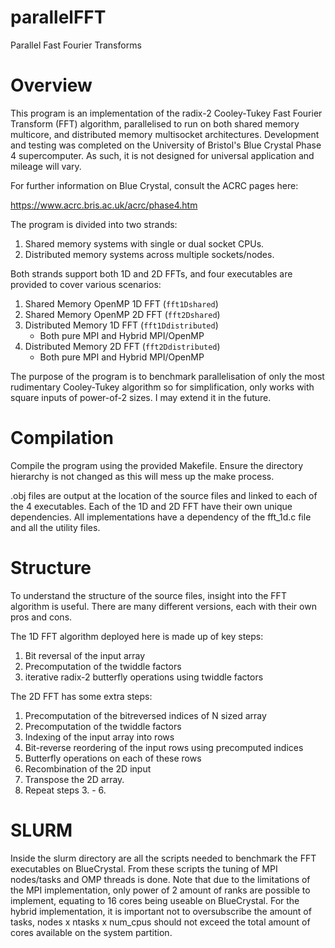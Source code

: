 # parallelFFT
Parallel Fast Fourier Transforms

# Overview

This program is an implementation of the radix-2 Cooley-Tukey Fast Fourier 
Transform (FFT) algorithm, parallelised to run on both shared memory multicore, 
and distributed memory multisocket architectures. Development and testing was
completed on the University of Bristol's Blue Crystal Phase 4 supercomputer. As
such, it is not designed for universal application and mileage will vary.

For further information on Blue Crystal, consult the ACRC pages here:

https://www.acrc.bris.ac.uk/acrc/phase4.htm

The program is divided into two strands:

1. Shared memory systems with single or dual socket CPUs.
2. Distributed memory systems across multiple sockets/nodes.

Both strands support both 1D and 2D FFTs, and four 
executables are provided to cover various scenarios:

1. Shared Memory OpenMP 1D FFT (`fft1Dshared`)
2. Shared Memory OpenMP 2D FFT (`fft2Dshared`)
3. Distributed Memory 1D FFT (`fft1Ddistributed`)
    - Both pure MPI and Hybrid MPI/OpenMP
4. Distributed Memory 2D FFT (`fft2Ddistributed`)
    - Both pure MPI and Hybrid MPI/OpenMP

The purpose of the program is to benchmark parallelisation of only the most 
rudimentary Cooley-Tukey algorithm so for simplification, only works with square 
inputs of power-of-2 sizes. I may extend it in the future.

# Compilation

Compile the program using the provided Makefile. Ensure the directory hierarchy
is not changed as this will mess up the make process.

.obj files are output at the location of the source files and linked to each of
the 4 executables. Each of the 1D and 2D FFT have their own unique dependencies.
All implementations have a dependency of the fft_1d.c file and all the utility 
files.

# Structure

To understand the structure of the source files, insight into the FFT algorithm
is useful. There are many different versions, each with their own pros and cons.

The 1D FFT algorithm deployed here is made up of key steps:

1. Bit reversal of the input array
2. Precomputation of the twiddle factors
3. iterative radix-2 butterfly operations using twiddle factors

The 2D FFT has some extra steps:

1. Precomputation of the bitreversed indices of N sized array
2. Precomputation of the twiddle factors
3. Indexing of the input array into rows
4. Bit-reverse reordering of the input rows using precomputed indices
5. Butterfly operations on each of these rows
6. Recombination of the 2D input 
7. Transpose the 2D array.
7. Repeat steps 3. - 6.

# SLURM

Inside the slurm directory are all the scripts needed to benchmark the FFT 
executables on BlueCrystal. From these scripts the tuning of MPI nodes/tasks 
and OMP threads is done. Note that due to the limitations of the MPI 
implementation, only power of 2 amount of ranks are possible to implement, 
equating to 16 cores being useable on BlueCrystal. For the hybrid 
implementation, it is important not to oversubscribe the amount of tasks, 
nodes x ntasks x num_cpus should not exceed the total amount of cores available 
on the system partition.
